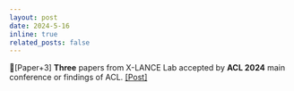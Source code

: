 ```yaml
---
layout: post
date: 2024-5-16
inline: true
related_posts: false
---
```


📃[Paper+3] **Three** papers from X-LANCE Lab accepted by **ACL 2024** main conference or findings of ACL. <a href=""> [Post] </a>
